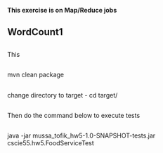 **This exercise is on Map/Reduce jobs**

## WordCount1
##
 
This  
##  

mvn clean package
##  

change directory to target - cd target/
##  

Then do the command below to execute tests
##
java -jar mussa_tofik_hw5-1.0-SNAPSHOT-tests.jar cscie55.hw5.FoodServiceTest 
##  